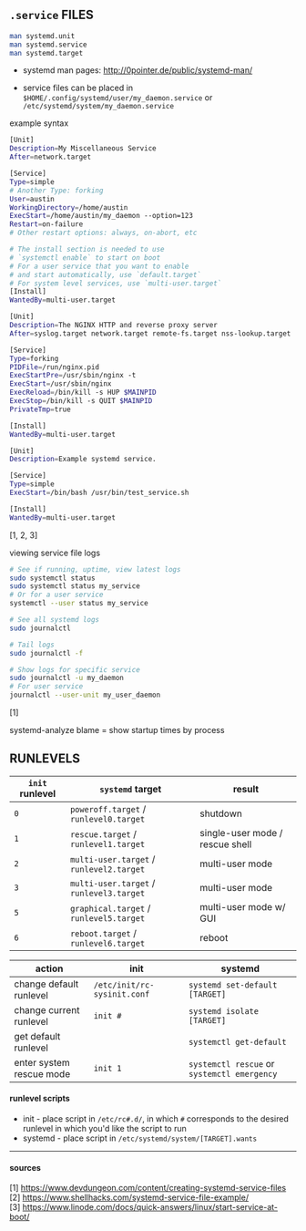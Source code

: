
## `.service` FILES

```bash
man systemd.unit
man systemd.service
man systemd.target
```
- systemd man pages: http://0pointer.de/public/systemd-man/

- service files can be placed in `$HOME/.config/systemd/user/my_daemon.service` or `/etc/systemd/system/my_daemon.service`

example syntax
```bash
[Unit]
Description=My Miscellaneous Service
After=network.target

[Service]
Type=simple
# Another Type: forking
User=austin
WorkingDirectory=/home/austin
ExecStart=/home/austin/my_daemon --option=123
Restart=on-failure
# Other restart options: always, on-abort, etc

# The install section is needed to use
# `systemctl enable` to start on boot
# For a user service that you want to enable
# and start automatically, use `default.target`
# For system level services, use `multi-user.target`
[Install]
WantedBy=multi-user.target
```

```bash
[Unit]
Description=The NGINX HTTP and reverse proxy server
After=syslog.target network.target remote-fs.target nss-lookup.target

[Service]
Type=forking
PIDFile=/run/nginx.pid
ExecStartPre=/usr/sbin/nginx -t
ExecStart=/usr/sbin/nginx
ExecReload=/bin/kill -s HUP $MAINPID
ExecStop=/bin/kill -s QUIT $MAINPID
PrivateTmp=true

[Install]
WantedBy=multi-user.target
```
```bash
[Unit]
Description=Example systemd service.

[Service]
Type=simple
ExecStart=/bin/bash /usr/bin/test_service.sh

[Install]
WantedBy=multi-user.target
```
[1, 2, 3]

viewing service file logs
```bash
# See if running, uptime, view latest logs
sudo systemctl status
sudo systemctl status my_service
# Or for a user service
systemctl --user status my_service

# See all systemd logs
sudo journalctl

# Tail logs
sudo journalctl -f

# Show logs for specific service
sudo journalctl -u my_daemon
# For user service
journalctl --user-unit my_user_daemon
```
[1]

systemd-analyze blame = show startup times by process


## RUNLEVELS

| `init` runlevel | `systemd` target                         | result                          |
|-----------------|------------------------------------------|---------------------------------|
| `0`             | `poweroff.target` / `runlevel0.target`   | shutdown                        |
| `1`             | `rescue.target` / `runlevel1.target`     | single-user mode / rescue shell |
| `2`             | `multi-user.target` / `runlevel2.target` | multi-user mode                 |
| `3`             | `multi-user.target` / `runlevel3.target` | multi-user mode                 |
| `5`             | `graphical.target` / `runlevel5.target`  | multi-user mode w/ GUI          |
| `6`             | `reboot.target` / `runlevel6.target`     | reboot                          |

| action                  | init                      | systemd                                   |
|-------------------------|---------------------------|-------------------------------------------|
|change default runlevel  |`/etc/init/rc-sysinit.conf`|`systemd set-default [TARGET]`             |
|change current runlevel  |`init #`                   |`systemd isolate [TARGET]`                 |
|get default runlevel     |                           |`systemctl get-default`                    |
|enter system rescue mode |`init 1`                   |`systemctl rescue` or `systemctl emergency`|


#### runlevel scripts
- init - place script in `/etc/rc#.d/`, in which `#` corresponds to the desired runlevel in which you'd like the script to run
- systemd - place script in `/etc/systemd/system/[TARGET].wants`

---
#### sources

[1] https://www.devdungeon.com/content/creating-systemd-service-files  
[2] https://www.shellhacks.com/systemd-service-file-example/  
[3] https://www.linode.com/docs/quick-answers/linux/start-service-at-boot/ 

